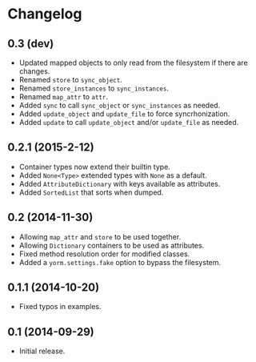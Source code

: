 Changelog
=========

0.3 (dev)
---------

- Updated mapped objects to only read from the filesystem if there are changes.
- Renamed `store` to `sync_object`.
- Renamed `store_instances` to `sync_instances`.
- Renamed `map_attr` to `attr`.
- Added `sync` to call `sync_object` or `sync_instances` as needed.
- Added `update_object` and `update_file` to force syncrhonization.
- Added `update` to call `update_object` and/or `update_file` as needed.

0.2.1 (2015-2-12)
-----------------

- Container types now extend their builtin type.
- Added `None<Type>` extended types with `None` as a default.
- Added `AttributeDictionary` with keys available as attributes.
- Added `SortedList` that sorts when dumped.

0.2 (2014-11-30)
----------------

- Allowing `map_attr` and `store` to be used together.
- Allowing `Dictionary` containers to be used as attributes.
- Fixed method resolution order for modified classes.
- Added a `yorm.settings.fake` option to bypass the filesystem.

0.1.1 (2014-10-20)
------------------

- Fixed typos in examples.

0.1 (2014-09-29)
----------------

 - Initial release.

